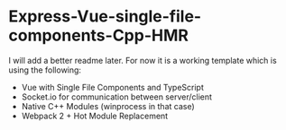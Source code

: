 # Express-Vue-single-file-components-Cpp-HMR

I will add a better readme later. For now it is a working template which is using the following:

- Vue with Single File Components and TypeScript
- Socket.io for communication between server/client
- Native C++ Modules (winprocess in that case)
- Webpack 2 + Hot Module Replacement
